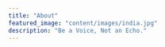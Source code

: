 ```yaml
---
title: "About"
featured_image: "content/images/india.jpg"
description: "Be a Voice, Not an Echo."
---
```

